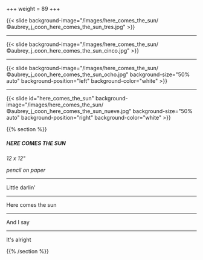 +++
weight = 89
+++


{{< slide background-image="/images/here_comes_the_sun/©aubrey_j_coon_here_comes_the_sun_tres.jpg" >}}

---

{{< slide background-image="/images/here_comes_the_sun/©aubrey_j_coon_here_comes_the_sun_cinco.jpg" >}}


---

{{< slide background-image="/images/here_comes_the_sun/©aubrey_j_coon_here_comes_the_sun_ocho.jpg" background-size="50% auto" background-position="left" background-color="white" >}}

---

{{< slide id="here_comes_the_sun" background-image="/images/here_comes_the_sun/©aubrey_j_coon_here_comes_the_sun_nueve.jpg" background-size="50% auto" background-position="right" background-color="white" >}}

{{% section %}}

##### HERE COMES THE SUN

*12 x 12"*

*pencil on paper*

---

Little darlin'

---

Here comes the sun

---

And I say

---

It's alright

{{% /section %}}